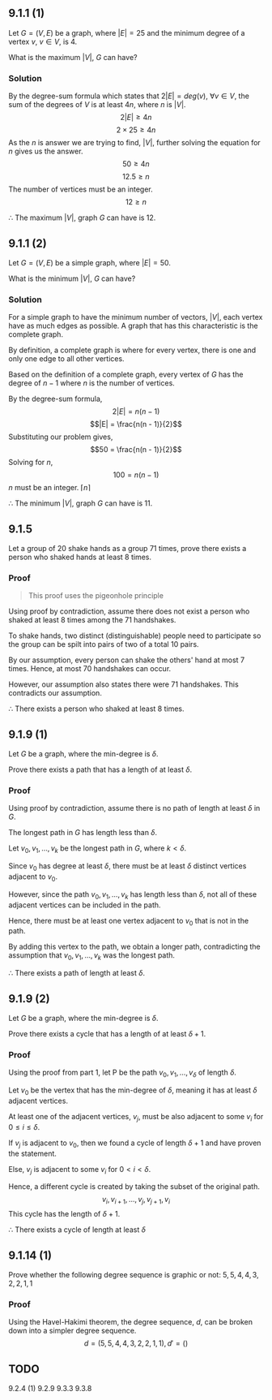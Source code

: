 ## 9.1.1 (1)
Let $G = (V, E)$ be a graph, where $|E| = 25$ and the minimum degree of a vertex $v$, $v \in V$, is $4$.

What is the maximum $|V|$, $G$ can have?

### Solution
By the degree-sum formula which states that $2|E| = deg(v)$, $\forall v \in V$, the sum of the degrees of $V$ is at least $4n$, where $n$ is $|V|$.
$$2|E| \geq 4n$$
$$2\times25 \geq 4n$$
As the $n$ is answer we are trying to find, $|V|$, further solving the equation for $n$ gives us the answer.
$$50 \geq 4n$$
$$12.5 \geq n$$
The number of vertices must be an integer.
$$12 \geq n$$

$\therefore$ The maximum $|V|$, graph $G$ can have is $12$.

## 9.1.1 (2)
Let $G = (V, E)$ be a simple graph, where $|E| = 50$.

What is the minimum $|V|$, $G$ can have?

### Solution
For a simple graph to have the minimum number of vectors, $|V|$, each vertex have as much edges as possible. A graph that has this characteristic is the complete graph.

By definition, a complete graph is where for every vertex, there is one and only one edge to all other vertices.

Based on the definition of a complete graph, every vertex of $G$ has the degree of $n - 1$ where $n$ is the number of vertices.

By the degree-sum formula,
$$2|E| = n(n - 1)$$
$$|E| = \frac{n(n - 1)}{2}$$
Substituting our problem gives,
$$50 = \frac{n(n - 1)}{2}$$
Solving for $n$,
$$100 = n(n - 1)$$
$n$ must be an integer. $\lceil n \rceil$

$\therefore$ The minimum $|V|$, graph $G$ can have is $11$.

## 9.1.5
Let a group of $20$ shake hands as a group $71$ times, prove there exists a person who shaked hands at least $8$ times.

### Proof
> This proof uses the pigeonhole principle

Using proof by contradiction, assume there does not exist a person who shaked at least $8$ times among the $71$ handshakes.

To shake hands, two distinct (distinguishable) people need to participate so the group can be spilt into pairs of two of a total $10$ pairs.

By our assumption, every person can shake the others' hand at most $7$ times. Hence, at most $70$ handshakes can occur.

However, our assumption also states there were $71$ handshakes. This contradicts our assumption.

$\therefore$ There exists a person who shaked at least $8$ times.

## 9.1.9 (1)
Let $G$ be a graph, where the min-degree is $\delta$.

Prove there exists a path that has a length of at least $\delta$.

### Proof
Using proof by contradiction, assume there is no path of length at least $\delta$ in $G$.

The longest path in $G$ has length less than $\delta$.

Let $v_0, v_1, \ldots, v_k$ be the longest path in $G$, where $k < \delta$.

Since $v_0$ has degree at least $\delta$, there must be at least $\delta$ distinct vertices adjacent to $v_0$.

However, since the path $v_0, v_1, \ldots, v_k$ has length less than $\delta$, not all of these adjacent vertices can be included in the path.

Hence, there must be at least one vertex adjacent to $v_0$ that is not in the path.

By adding this vertex to the path, we obtain a longer path, contradicting the assumption that $v_0, v_1, \ldots, v_k$ was the longest path.

$\therefore$ There exists a path of length at least $\delta$.

## 9.1.9 (2)
Let $G$ be a graph, where the min-degree is $\delta$.

Prove there exists a cycle that has a length of at least $\delta + 1$.

### Proof
Using the proof from part 1, let P be the path $v_0, v_1, \ldots, v_\delta$ of length $\delta$.

Let $v_0$ be the vertex that has the min-degree of $\delta$, meaning it has at least $\delta$ adjacent vertices.

At least one of the adjacent vertices, $v_j$, must be also adjacent to some $v_i$ for $0 \leq i \leq \delta$.

If $v_j$ is adjacent to $v_0$, then we found a cycle of length $\delta + 1$ and have proven the statement.

Else, $v_j$ is adjacent to some $v_i$ for $0 \lt i \lt \delta$.

Hence, a different cycle is created by taking the subset of the original path.
$$v_i, v_{i+1}, \ldots, v_j, v_{j+1}, v_i$$
This cycle has the length of $\delta + 1$.

$\therefore$ There exists a cycle of length at least $\delta$

## 9.1.14 (1)
Prove whether the following degree sequence is graphic or not: $5, 5, 4, 4, 3, 2, 2, 1, 1$

### Proof
Using the Havel-Hakimi theorem, the degree sequence, $d$, can be broken down into a simpler degree sequence.
$$d = (5, 5, 4, 4, 3, 2, 2, 1, 1), d\prime = ()$$

## TODO
9.2.4 (1)
9.2.9
9.3.3
9.3.8
